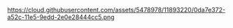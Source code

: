 https://cloud.githubusercontent.com/assets/5478978/11893220/0da7e372-a52c-11e5-9edd-2e0e28444cc5.png
